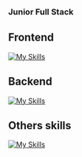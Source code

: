 ### Junior Full Stack
## Frontend
[![My Skills](https://skillicons.dev/icons?i=js,html,css,react,bootstrap)](https://skillicons.dev)
## Backend
[![My Skills](https://skillicons.dev/icons?i=nodejs,mongodb,expressjs,firebase,sql)](https://skillicons.dev)
## Others skills
[![My Skills](https://skillicons.dev/icons?i=java,python,cpp,c,git)](https://skillicons.dev)

<!---
SbleitZ/SbleitZ is a ✨ special ✨ repository because its `README.md` (this file) appears on your GitHub profile.
You can click the Preview link to take a look at your changes.
--->
